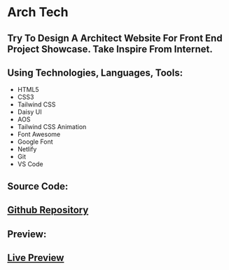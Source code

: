 # Arch Tech
## Try To Design A Architect Website For Front End Project Showcase. Take Inspire From Internet.

## Using Technologies, Languages, Tools: 
- HTML5
- CSS3
- Tailwind CSS
- Daisy UI
- AOS
- Tailwind CSS Animation 
- Font Awesome
- Google Font
- Netlify
- Git 
- VS Code



## Source Code:
## [ Github Repository](https://github.com/sahosskhan/Arch-Tech.git)

## Preview: 
## [Live Preview](https://arch-tech-bd.netlify.app/)

